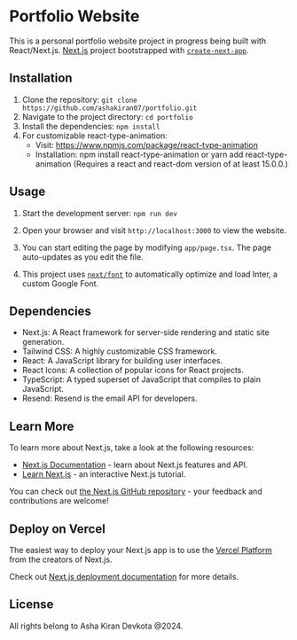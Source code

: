 # Portfolio Website
This is a personal portfolio website project in progress being built with React/Next.js.
 [Next.js](https://nextjs.org/) project bootstrapped with [`create-next-app`](https://github.com/vercel/next.js/tree/canary/packages/create-next-app).

 ## Installation
1. Clone the repository: `git clone https://github.com/ashakiran07/portfolio.git`
2. Navigate to the project directory: `cd portfolio`
3. Install the dependencies: `npm install`
4. For customizable react-type-animation: 
   - Visit: https://www.npmjs.com/package/react-type-animation
   - Installation: npm install react-type-animation  or yarn add react-type-animation
      (Requires a react and react-dom version of at least 15.0.0.)

## Usage
1. Start the development server: `npm run dev`
2. Open your browser and visit `http://localhost:3000` to view the website.

3. You can start editing the page by modifying `app/page.tsx`. The page auto-updates as you edit the file.

4. This project uses [`next/font`](https://nextjs.org/docs/basic-features/font-optimization) to automatically optimize and load Inter, a custom Google Font.

## Dependencies

- Next.js: A React framework for server-side rendering and static site generation.
- Tailwind CSS: A highly customizable CSS framework.
- React: A JavaScript library for building user interfaces.
- React Icons: A collection of popular icons for React projects.
- TypeScript: A typed superset of JavaScript that compiles to plain JavaScript.
- Resend: Resend is the email API for developers.

## Learn More

To learn more about Next.js, take a look at the following resources:

- [Next.js Documentation](https://nextjs.org/docs) - learn about Next.js features and API.
- [Learn Next.js](https://nextjs.org/learn) - an interactive Next.js tutorial.

You can check out [the Next.js GitHub repository](https://github.com/vercel/next.js/) - your feedback and contributions are welcome!

## Deploy on Vercel

The easiest way to deploy your Next.js app is to use the [Vercel Platform](https://vercel.com/new?utm_medium=default-template&filter=next.js&utm_source=create-next-app&utm_campaign=create-next-app-readme) from the creators of Next.js.

Check out [Next.js deployment documentation](https://nextjs.org/docs/deployment) for more details.

## License

All rights belong to Asha Kiran Devkota @2024. 
